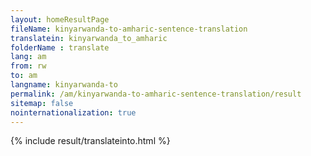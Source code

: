 ```yaml
---
layout: homeResultPage
fileName: kinyarwanda-to-amharic-sentence-translation
translatein: kinyarwanda_to_amharic
folderName : translate
lang: am
from: rw
to: am
langname: kinyarwanda-to
permalink: /am/kinyarwanda-to-amharic-sentence-translation/result
sitemap: false
nointernationalization: true
---
```

{% include result/translateinto.html %}

<script src="/js/result/translation.js" data-foldername="{{page.folderName}}" data-lang="{{page.lang}}"></script>
